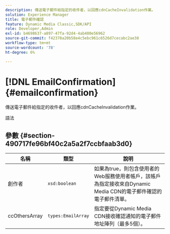 ```yaml
---
description: 傳送電子郵件給指定的收件者，以回應cdnCacheInvalidation作業。
solution: Experience Manager
title: 電子郵件確認
feature: Dynamic Media Classic,SDK/API
role: Developer,Admin
exl-id: b4698637-a897-47fa-92d4-4ab400e56962
source-git-commit: f42378a20b58e4c5ebc961c6526d7cecabc2ae38
workflow-type: tm+mt
source-wordcount: '78'
ht-degree: 6%

---
```


# [!DNL EmailConfirmation]{#emailconfirmation}

傳送電子郵件給指定的收件者，以回應cdnCacheInvalidation作業。

語法

## 參數 {#section-490717fe96bf40c2a5a2f7ccbfaab3d0}

| 名稱 | 類型 | 說明 |
|---|---|---|
| 創作者 | `xsd:boolean` | 如果為true，則包含使用者的Web服務使用者帳戶，該帳戶為指定接收來自Dynamic Media CDN的電子郵件確認的電子郵件清單。 |
| ccOthersArray | `types:EmailArray` | 指定要從Dynamic Media CDN接收確認通知的電子郵件地址陣列（最多5個）。 |

